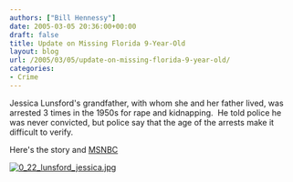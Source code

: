 ```yaml
---
authors: ["Bill Hennessy"]
date: 2005-03-05 20:36:00+00:00
draft: false
title: Update on Missing Florida 9-Year-Old
layout: blog
url: /2005/03/05/update-on-missing-florida-9-year-old/
categories:
- Crime
---
```


Jessica Lunsford's grandfather, with whom she and her father lived, was arrested 3 times in the 1950s for rape and kidnapping.  He told police he was never convicted, but police say that the age of the arrests make it difficult to verify. 

Here's the story and [MSNBC](https://www.msnbc.msn.com/id/7097602/)

[![0_22_lunsford_jessica.jpg](https://hennessysview.com/wp-content/uploads/2007/08/0_22_lunsford_jessica.thumbnail.jpg)
](https://hennessysview.com/wp-content/uploads/2007/08/0_22_lunsford_jessica.jpg)
